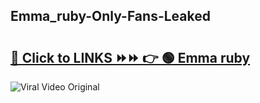 
 ## Emma_ruby-Only-Fans-Leaked

# <h2><a href="https://clipsfans.com/Emma_ruby&ref=git">🔗 Click to LINKS ⏩⏩ 👉 🟢 Emma ruby </a></h2>

<a href="https://clipsfans.com/Emma_ruby&ref=git" rel="nofollow" data-target="animated-image.originalLink"><img src="https://i.ibb.co.com/xMMVF88/686577567.gif" alt="Viral Video Original" style="max-width: 100%; display: inline-block;" data-target="animated-image.originalImage"></a>
